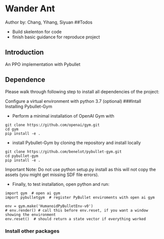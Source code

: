 # Wander Ant
Author by: Chang, Yihang, Siyuan
##Todos
* Build skelenton for code
* finish basic guidance for reproduce project


## Introduction
An PPO implementation with Pybullet

## Dependence
Please walk through following step to install all dependencies of the project:

Configure a virtual environment with python 3.7 (optional)
 ###Intall Installing Pybullet-Gym 
* Perform a minimal installation of OpenAI Gym with
```
git clone https://github.com/openai/gym.git
cd gym
pip install -e .
```
* install Pybullet-Gym by cloning the repository and install locally
```
git clone https://github.com/benelot/pybullet-gym.git
cd pybullet-gym
pip install -e .
```
Important Note: Do not use python setup.py install as this will not copy the assets (you might get missing SDF file errors).
* Finally, to test installation, open python and run:
```
import gym  # open ai gym
import pybulletgym  # register PyBullet enviroments with open ai gym

env = gym.make('HumanoidPyBulletEnv-v0')
# env.render() # call this before env.reset, if you want a window showing the environment
env.reset()  # should return a state vector if everything worked
```

### Install other packages



